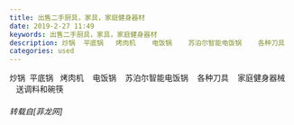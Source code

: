 ```yaml
---
title: 出售二手厨具，家具，家庭健身器材
date: 2019-2-27 11:49
keywords: 出售二手厨具，家具，家庭健身器材
description: 炒锅  平底锅   烤肉机    电饭锅    苏泊尔智能电饭锅    各种刀具    家庭健身器械     送调料和碗筷     
categories: used
---
```

<td class="t_f" id="postmessage_3121343">

炒锅  平底锅   烤肉机    电饭锅    苏泊尔智能电饭锅    各种刀具    家庭健身器械     送调料和碗筷     </td>
###### 转载自[菲龙网]